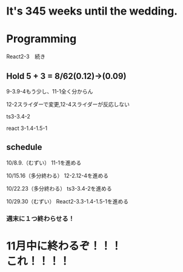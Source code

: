 # It's 345 weeks until the wedding.

# Programming

React2-3　続き

## Hold 5 + 3 = 8/62(0.12)→(0.09)

9-3.9-4もう少し、11-1全く分からん

12-2スライダーで変更,12-4スライダーが反応しない

ts3-3.4-2

react
3-1.4-1.5-1

## schedule

10/8.9.（むずい）
11-1を進める

10/15.16（多分終わる）
12-2.12-4を進める

10/22.23（多分終わる）
ts3-3.4-2を進める

10/29.30（むずい）
React2-3.3-1.4-1.5-1を進める

### 週末に１つ終わらせる！

# 11月中に終わるぞ！！！<br>これ！！！！
